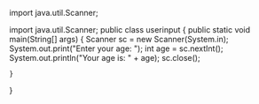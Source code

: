 import java.util.Scanner;

import java.util.Scanner;
public class userinput {
     public static void main(String[] args) {
         Scanner sc  = new Scanner(System.in);
         System.out.print("Enter your age: ");
         int age = sc.nextInt();
         System.out.println("Your age is: " + age);
         sc.close();


    }
}
